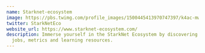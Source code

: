 ```yaml
---
name: Starknet-ecosystem
image: https://pbs.twimg.com/profile_images/1500445413970747397/k4ac-mw6_400x400.jpg
twitter: StarkNetEco
website_url: https://www.starknet-ecosystem.com/
description: Immerse yourself in the StarkNet Ecosystem by discovering projects,
  jobs, metrics and learning resources.
---
```

